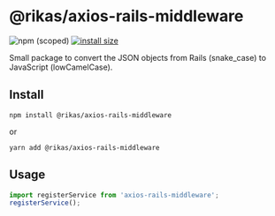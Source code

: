 # @rikas/axios-rails-middleware

![npm (scoped)](https://img.shields.io/npm/v/@rikas/axios-rails-middleware)
[![install size](https://packagephobia.now.sh/badge?p=@rikas/axios-rails-middleware)](https://packagephobia.now.sh/result?p=@rikas/axios-rails-middleware)

Small package to convert the JSON objects from Rails (snake_case) to JavaScript (lowCamelCase).

## Install

```
npm install @rikas/axios-rails-middleware
```

or

```
yarn add @rikas/axios-rails-middleware
```

## Usage

```javascript
import registerService from 'axios-rails-middleware';
registerService();
```
